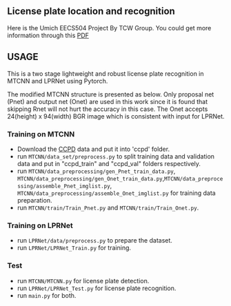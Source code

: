 ## License plate location and recognition

Here is the Umich EECS504 Project By TCW Group. You could get more information through this [PDF](Report.pdf)

## USAGE

This is a two stage lightweight and robust license plate recognition in MTCNN and LPRNet using Pytorch. 

The modified MTCNN structure is presented as below. Only proposal net (Pnet) and output net (Onet) are used in this work since it is found that skipping Rnet will not hurt the accuracy in this case.  The Onet accepts 24(height) x 94(width) BGR image which is consistent with input for LPRNet. 

###  Training on MTCNN
- Download the [CCPD](https://github.com/detectRecog/CCPD) data and put it into 'ccpd' folder.
- run `MTCNN/data_set/preprocess.py` to split training data and validation data and put in "ccpd_train" and "ccpd_val" folders respectively.
- run `MTCNN/data_preprocessing/gen_Pnet_train_data.py`, `MTCNN/data_preprocessing/gen_Onet_train_data.py`,`MTCNN/data_preprocessing/assemble_Pnet_imglist.py`, `MTCNN/data_preprocessing/assemble_Onet_imglist.py` for training data preparation.
- run `MTCNN/train/Train_Pnet.py` and `MTCNN/train/Train_Onet.py`.

### Training on LPRNet
- run `LPRNet/data/preprocess.py` to prepare the dataset.
- run `LPRNet/LPRNet_Train.py` for training.

### Test
- run `MTCNN/MTCNN.py` for license plate detection.
- run `LPRNet/LPRNet_Test.py` for license plate recognition.
- run `main.py` for both.
